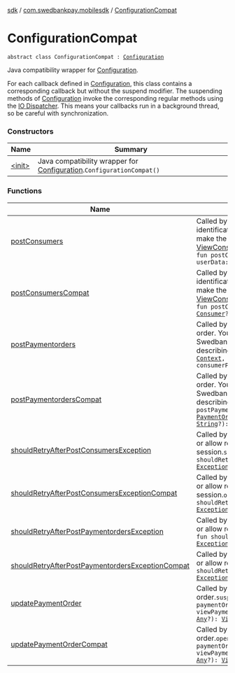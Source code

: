[sdk](../../index.md) / [com.swedbankpay.mobilesdk](../index.md) / [ConfigurationCompat](./index.md)

# ConfigurationCompat

`abstract class ConfigurationCompat : `[`Configuration`](../-configuration/index.md)

Java compatibility wrapper for [Configuration](../-configuration/index.md).

For each callback defined in [Configuration](../-configuration/index.md), this class
contains a corresponding callback but without the suspend modifier.
The suspending methods of [Configuration](../-configuration/index.md) invoke the corresponding
regular methods using the
[IO Dispatcher](https://kotlin.github.io/kotlinx.coroutines/kotlinx-coroutines-core/kotlinx.coroutines/-dispatchers/-i-o.html).
This means your callbacks run in a background thread, so be careful with synchronization.

### Constructors

| Name | Summary |
|---|---|
| [&lt;init&gt;](-init-.md) | Java compatibility wrapper for [Configuration](../-configuration/index.md).`ConfigurationCompat()` |

### Functions

| Name | Summary |
|---|---|
| [postConsumers](post-consumers.md) | Called by [PaymentFragment](../-payment-fragment/index.md) when it needs to start a consumer identification session. Your implementation must ultimately make the call to Swedbank Pay API and return a [ViewConsumerIdentificationInfo](../-view-consumer-identification-info/index.md) describing the result.`suspend fun postConsumers(context: `[`Context`](https://developer.android.com/reference/android/content/Context.html)`, consumer: `[`Consumer`](../-consumer/index.md)`?, userData: `[`Any`](https://kotlinlang.org/api/latest/jvm/stdlib/kotlin/-any/index.html)`?): `[`ViewConsumerIdentificationInfo`](../-view-consumer-identification-info/index.md) |
| [postConsumersCompat](post-consumers-compat.md) | Called by [PaymentFragment](../-payment-fragment/index.md) when it needs to start a consumer identification session. Your implementation must ultimately make the call to Swedbank Pay API and return a [ViewConsumerIdentificationInfo](../-view-consumer-identification-info/index.md) describing the result.`abstract fun postConsumersCompat(context: `[`Context`](https://developer.android.com/reference/android/content/Context.html)`, consumer: `[`Consumer`](../-consumer/index.md)`?, userData: `[`Any`](https://kotlinlang.org/api/latest/jvm/stdlib/kotlin/-any/index.html)`?): `[`ViewConsumerIdentificationInfo`](../-view-consumer-identification-info/index.md) |
| [postPaymentorders](post-paymentorders.md) | Called by [PaymentFragment](../-payment-fragment/index.md) when it needs to create a payment order. Your implementation must ultimately make the call to Swedbank Pay API and return a [ViewPaymentOrderInfo](../-view-payment-order-info/index.md) describing the result.`suspend fun postPaymentorders(context: `[`Context`](https://developer.android.com/reference/android/content/Context.html)`, paymentOrder: `[`PaymentOrder`](../-payment-order/index.md)`?, userData: `[`Any`](https://kotlinlang.org/api/latest/jvm/stdlib/kotlin/-any/index.html)`?, consumerProfileRef: `[`String`](https://kotlinlang.org/api/latest/jvm/stdlib/kotlin/-string/index.html)`?): `[`ViewPaymentOrderInfo`](../-view-payment-order-info/index.md) |
| [postPaymentordersCompat](post-paymentorders-compat.md) | Called by [PaymentFragment](../-payment-fragment/index.md) when it needs to create a payment order. Your implementation must ultimately make the call to Swedbank Pay API and return a [ViewPaymentOrderInfo](../-view-payment-order-info/index.md) describing the result.`abstract fun postPaymentordersCompat(context: `[`Context`](https://developer.android.com/reference/android/content/Context.html)`, paymentOrder: `[`PaymentOrder`](../-payment-order/index.md)`?, userData: `[`Any`](https://kotlinlang.org/api/latest/jvm/stdlib/kotlin/-any/index.html)`?, consumerProfileRef: `[`String`](https://kotlinlang.org/api/latest/jvm/stdlib/kotlin/-string/index.html)`?): `[`ViewPaymentOrderInfo`](../-view-payment-order-info/index.md) |
| [shouldRetryAfterPostConsumersException](should-retry-after-post-consumers-exception.md) | Called by [PaymentFragment](../-payment-fragment/index.md) to determine whether it should fail or allow retry after it failed to start a consumer identification session.`suspend fun shouldRetryAfterPostConsumersException(exception: `[`Exception`](https://kotlinlang.org/api/latest/jvm/stdlib/kotlin/-exception/index.html)`): `[`Boolean`](https://kotlinlang.org/api/latest/jvm/stdlib/kotlin/-boolean/index.html) |
| [shouldRetryAfterPostConsumersExceptionCompat](should-retry-after-post-consumers-exception-compat.md) | Called by [PaymentFragment](../-payment-fragment/index.md) to determine whether it should fail or allow retry after it failed to start a consumer identification session.`open fun shouldRetryAfterPostConsumersExceptionCompat(exception: `[`Exception`](https://kotlinlang.org/api/latest/jvm/stdlib/kotlin/-exception/index.html)`): `[`Boolean`](https://kotlinlang.org/api/latest/jvm/stdlib/kotlin/-boolean/index.html) |
| [shouldRetryAfterPostPaymentordersException](should-retry-after-post-paymentorders-exception.md) | Called by [PaymentFragment](../-payment-fragment/index.md) to determine whether it should fail or allow retry after it failed to create the payment order.`suspend fun shouldRetryAfterPostPaymentordersException(exception: `[`Exception`](https://kotlinlang.org/api/latest/jvm/stdlib/kotlin/-exception/index.html)`): `[`Boolean`](https://kotlinlang.org/api/latest/jvm/stdlib/kotlin/-boolean/index.html) |
| [shouldRetryAfterPostPaymentordersExceptionCompat](should-retry-after-post-paymentorders-exception-compat.md) | Called by [PaymentFragment](../-payment-fragment/index.md) to determine whether it should fail or allow retry after it failed to create the payment order.`open fun shouldRetryAfterPostPaymentordersExceptionCompat(exception: `[`Exception`](https://kotlinlang.org/api/latest/jvm/stdlib/kotlin/-exception/index.html)`): `[`Boolean`](https://kotlinlang.org/api/latest/jvm/stdlib/kotlin/-boolean/index.html) |
| [updatePaymentOrder](update-payment-order.md) | Called by [PaymentFragment](../-payment-fragment/index.md) when it needs to update a payment order.`suspend fun updatePaymentOrder(context: `[`Context`](https://developer.android.com/reference/android/content/Context.html)`, paymentOrder: `[`PaymentOrder`](../-payment-order/index.md)`?, userData: `[`Any`](https://kotlinlang.org/api/latest/jvm/stdlib/kotlin/-any/index.html)`?, viewPaymentOrderInfo: `[`ViewPaymentOrderInfo`](../-view-payment-order-info/index.md)`, updateInfo: `[`Any`](https://kotlinlang.org/api/latest/jvm/stdlib/kotlin/-any/index.html)`?): `[`ViewPaymentOrderInfo`](../-view-payment-order-info/index.md) |
| [updatePaymentOrderCompat](update-payment-order-compat.md) | Called by [PaymentFragment](../-payment-fragment/index.md) when it needs to update a payment order.`open fun updatePaymentOrderCompat(context: `[`Context`](https://developer.android.com/reference/android/content/Context.html)`, paymentOrder: `[`PaymentOrder`](../-payment-order/index.md)`?, userData: `[`Any`](https://kotlinlang.org/api/latest/jvm/stdlib/kotlin/-any/index.html)`?, viewPaymentOrderInfo: `[`ViewPaymentOrderInfo`](../-view-payment-order-info/index.md)`, updateInfo: `[`Any`](https://kotlinlang.org/api/latest/jvm/stdlib/kotlin/-any/index.html)`?): `[`ViewPaymentOrderInfo`](../-view-payment-order-info/index.md) |
